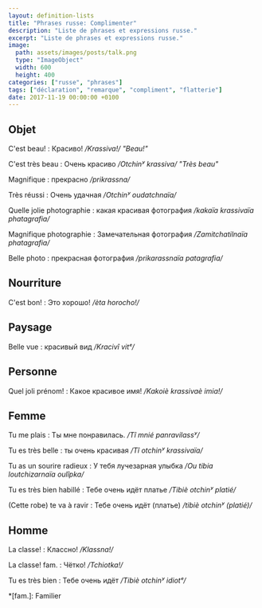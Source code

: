 ```yaml
---
layout: definition-lists
title: "Phrases russe: Complimenter"
description: "Liste de phrases et expressions russe."
excerpt: "Liste de phrases et expressions russe."
image:
  path: assets/images/posts/talk.png
  type: "ImageObject"
  width: 600
  height: 400
categories: ["russe", "phrases"]
tags: ["déclaration", "remarque", "compliment", "flatterie"]
date: 2017-11-19 00:00:00 +0100
---
```


## Objet

C'est beau!
: Красиво!
*/Krassiva!/ "Beau!"*

C'est très beau
: Очень красиво
*/Otchinʸ krassiva/ "Très beau"*

Magnifique
: прекрасно
*/prikrassna/*

Très réussi
: Очень удачная
*/Otchinʸ oudatchnaïa/*

Quelle jolie photographie
: какая красивая фотография
*/kakaïa krassivaïa phatagrafia/*

Magnifique photographie
: Замечательная фотография
*/Zamitchatilnaïa phatagrafia/*

Belle photo
: прекрасная фотография
*/prikarassnaïa patagrafia/*


## Nourriture

C'est bon!
: Это хорошо!
*/èta horocho!/*


## Paysage

Belle vue
: красивый вид
*/Kracivî vitᵉ/*


## Personne

Quel joli prénom!
: Какое красивое имя!
*/Kakoiè krassivaè imia!/*


## Femme

Tu me plais
: Ты мне понравилась.
*/Tî mnié panravilassʸ/*

Tu es très belle
: ты очень красивая
*/Tî otchinʸ krassivaïa/*

Tu as un sourire radieux
: У тебя лучезарная улыбка
*/Ou tibia loutchizarnaïa oulîpka/*

Tu es très bien habillé
: Тебе очень идёт платье
*/Tibiè otchinʸ platié/*

(Cette robe) te va à ravir
: Тебе очень идёт (платье)
*/tibiè otchinʸ (platié)/*


## Homme

La classe!
: Классно!
*/Klassna!/*

La classe! fam.
: Чётко!
*/Tchiotka!/*

Tu es très bien
: Тебе очень идёт
*/Tibiè otchinʸ idiotᵉ/*



*[fam.]: Familier
